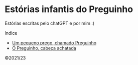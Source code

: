 # Estórias infantis do Preguinho

Estórias escritas pelo chatGPT e por mim :)

índice

- [Um pequeno prego, chamado Preguinho](01.md)
- [Ó Preguinho, cabeça achatada](02.md)

&copy;2021/23
